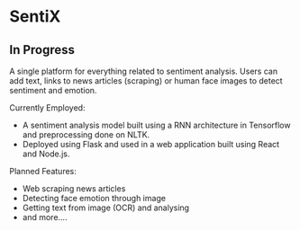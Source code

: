 # SentiX
## In Progress

A single platform for everything related to sentiment analysis. Users can add text, links to news articles (scraping) or human face images to detect sentiment and emotion.

Currently Employed:
-  A sentiment analysis model built using a RNN architecture in Tensorflow and preprocessing done on NLTK. 
-  Deployed using Flask and used in a web application built using React and Node.js.

Planned Features:
-  Web scraping news articles
-  Detecting face emotion through image
-  Getting text from image (OCR) and analysing
-  and more....


